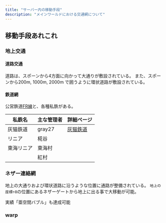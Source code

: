 ```yaml
---
title: "サーバー内の移動手段"
description: "メインワールドにおける交通網について"
---
```


## 移動手段あれこれ

### 地上交通
#### 道路交通
道路は、スポーンから4方面に向かって大通りが敷設されている。
また、スポーンから200m, 1000m, 2000m で囲うように環状道路が敷設されている。

#### 鉄道網
公営鉄道[FR線](/transports/train/fr/)と、各種私鉄がある。

| 私鉄名 | 主な管理者 | 詳細ページ |
| --- | --- | --- |
| 灰猫鉄道 | gray27 | [灰猫鉄道](/transports/train/gray27/) |
| リニア | 椛谷 | |
| 東海リニア | 東海村 | |
| | 紅村 | |

### ネザー連絡網
地上の大通りおよび環状道路に沿うような位置に通路が整備されている。
`地上の座標÷8`の位置にあるネザーゲートから地上に出る事で大移動が可能。

実績「亜空間バブル」も達成可能

### warp

